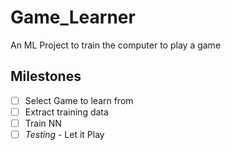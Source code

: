 # Game_Learner
An ML Project to train the computer to play a game
## Milestones
 - [ ] Select Game to learn from
 - [ ] Extract training data
 - [ ] Train NN
 - [ ] *Testing* - Let it Play